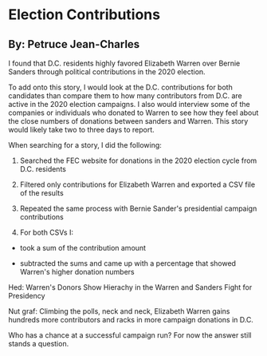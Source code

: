 # Election Contributions

## By: Petruce Jean-Charles

I found that D.C. residents highly favored Elizabeth Warren over Bernie Sanders through political contributions in the 2020 election.

To add onto this story, I would look at the D.C. contributions for both candidates than compare them to how many contributors from D.C. are active in the 2020 election campaigns. I also would interview some of the companies or individuals who donated to Warren to see how they feel about the close numbers of donations between sanders and Warren. This story would likely take two to three days to report.

When searching for a story, I did the following:

  1. Searched the FEC website for donations in the 2020 election cycle from D.C. residents
  
  2. Filtered only contributions for Elizabeth Warren and exported a CSV file of the results
  
  3. Repeated the same process with Bernie Sander's presidential campaign contributions
  
  4. For both CSVs I: 
  
  - took a sum of the contribution amount
  
  - subtracted the sums and came up with a percentage that showed Warren's higher donation numbers
    
Hed: Warren's Donors Show Hierachy in the Warren and Sanders Fight for Presidency

Nut graf: Climbing the polls, neck and neck, Elizabeth Warren gains hundreds more contributors and racks in more campaign donations in D.C. 

Who has a chance at a successful campaign run? For now the answer still stands a question.
